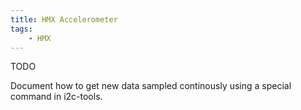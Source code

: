 ```yaml
---
title: HMX Accelerometer
tags:
    - HMX
---
```


TODO

Document how to get new data sampled continously using a special command in i2c-tools.
